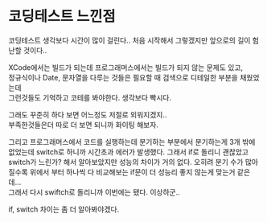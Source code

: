 
# 코딩테스트 느낀점

코딩테스트 생각보다 시간이 많이 걸린다..
처음 시작해서 그렇겠지만 앞으로의 길이 험난할 것이다.. 

XCode에서는 빌드가 되는데 프로그래머스에서는 빌드가 되지 않는 문제도 있고,   
정규식이나 Date, 문자열을 다루는 것들은 필요할 때 검색으로 디테일한 부분을 채웠었는데  
그런것들도 기억하고 코테를 봐야한다. 생각보다 빡시다.   

그래도 꾸준히 하다 보면 어느정도 저절로 외워지겠지..   
부족한것들은더 따로 더 보면 되니까 화이팅 해보자.  

그리고 프로그래머스에서 코드를 실행하는데 분기하는 부분에서 분기하는게 3개 밖에 없었는데 switch로 하니까 시간초과 에러가 발생했다. 그래서 if로 돌리니 괜찮았고 switch가 느린가? 해서 알아보았지만 성능의 차이가 거의 없다. 오히려 분기 수가 많아질수록 위에서 부터 하나씩 다 비교해보는 if문이 더 성능리 좋지 않는게 맞는거 같은데...   
그래서 다시 swiftch로 돌리니까 이번에는 됐다. 이상하군..   

if, switch 차이는 좀 더 알아봐야겠다.
